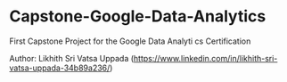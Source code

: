 # Capstone-Google-Data-Analytics
First Capstone Project for the Google Data Analyti cs Certification 

Author: Likhith Sri Vatsa Uppada  (https://www.linkedin.com/in/likhith-sri-vatsa-uppada-34b89a236/)
